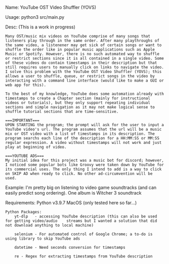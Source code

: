 Name: YouTube OST Video Shuffler (YOVS)

Usage:
    python3 src/main.py

Desc:
    (This is a work in progress)

    Many OST/music mix videos on YouTube comprise of many songs that listeners play through in the same order. After many playthroughs of the same video, a listenener may get sick of certain songs or want to shuffle the order like in popular music applications such as Apple Music or Spotify. However, there is no such automated way to shuffle or restrict sections since it is all contained in a single video. Some of these videos do contain timestamps in their description but that still requires users to manually click on links to navigate the video. I solve this problem with the YouTube OST Video Shuffler (YOVS); this allows a user to shuffle, queue, or restrict songs in the video by interacting with a command line interface (would like to make a GUI or web app for this).

    To the best of my knowledge, YouTube does some automation already with timestamps to create a Chapter section (mainly for instructional videos or tutorials), but they only support repeating individual sections and simple navigation as it may not make logical sense to shuffle tutorial sections that are time-sensitive.

    ===IMPORTANT===
    UPON STARTING the program; the prompt will ask for the user to input a YouTube video's url. The program assumes that the url will be a music mix or OST video with a list of timestamps in its description. The program searchs each line of the description for a HH:MM:SS or MM:SS regular expression. A video without timestamps will not work and just play at beginning of video.

    ===YOUTUBE ADS===
    My initial idea for this project was a music bot for discord; however, I noticed some popular bots like Groovy were taken down by YouTube for its commercial uses. The only thing I intend to add is a way to click on SKIP AD when ready to click. No other ad-circumvention will be used.


Example:
    I'm pretty big on listening to video game soundtracks (and can easily predict song ordering). One album is Witcher 3 soundtrack 



Requirements:
    Python v3.9.7
    MacOS (only tested here so far...)

    Python Packages:
        yt-dlp   - accessing YouTube description (this can also be used for getting video/audio    streams but I wanted a solution that did not download anything to local machine)

        selenium - For automated control of Google Chrome; a to-do is using library to skip YouTube ads

        datetime - Need seconds conversion for timestamps

        re - Regex for extracting timestamps from YouTube description




    

    